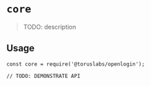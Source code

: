 # `core`

> TODO: description


## Usage

```
const core = require('@toruslabs/openlogin');

// TODO: DEMONSTRATE API
```
